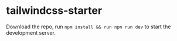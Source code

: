 # tailwindcss-starter

Download the repo, run `npm install && run npm run dev` to start the development server.
